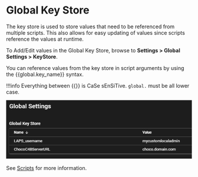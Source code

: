 # Global Key Store

The key store is used to store values that need to be referenced from multiple scripts. This also allows for easy updating of values since scripts reference the values at runtime.

To Add/Edit values in the Global Key Store, browse to **Settings > Global Settings > KeyStore**. 

You can reference values from the key store in script arguments by using the {{global.key_name}} syntax.

!!!info
    Everything between {{}} is CaSe sEnSiTive. `global.` must be all lower case.

![](images/2023-11-14-12-29-49.png)

See [Scripts](scripting.md) for more information.
